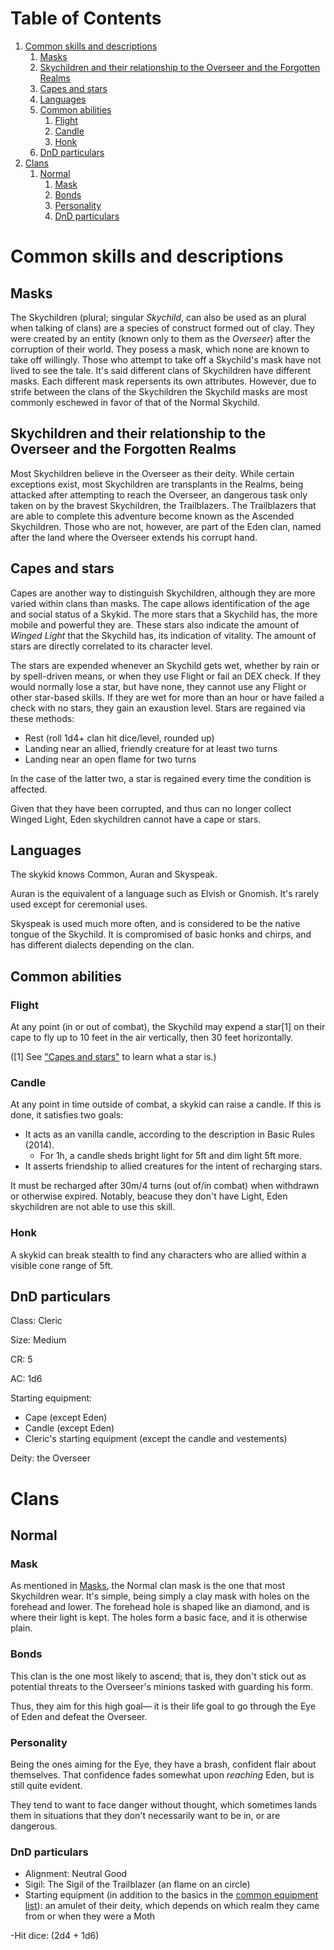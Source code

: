 
# Table of Contents

1.  [Common skills and descriptions](#org6fd972b)
    1.  [Masks](#org546a58f)
    2.  [Skychildren and their relationship to the Overseer and the Forgotten Realms](#orga5c7953)
    3.  [Capes and stars](#org0987284)
    4.  [Languages](#org2b924ba)
    5.  [Common abilities](#orgaef2a75)
        1.  [Flight](#org20b7918)
        2.  [Candle](#orgfe8885c)
        3.  [Honk](#org75461c4)
    6.  [DnD particulars](#orgc279612)
2.  [Clans](#org2f90ffa)
    1.  [Normal](#org724ed24)
        1.  [Mask](#org323ffde)
        2.  [Bonds](#org2a7ab36)
        3.  [Personality](#org1681efc)
        4.  [DnD particulars](#org54a0f88)



<a id="org6fd972b"></a>

# Common skills and descriptions


<a id="org546a58f"></a>

## Masks

The Skychildren (plural; singular *Skychild*, can also be used as an plural when talking of clans) are a species of construct formed out of clay. They were created by an entity (known only to them as the *Overseer*) after the corruption of their world. They posess a mask, which none are known to take off willingly. Those who attempt to take off a Skychild's mask have not lived to see the tale. It's said different clans of Skychildren have different masks. Each different mask repersents its own attributes. However, due to strife between the clans of the Skychildren the Skychild masks are most commonly eschewed in favor of that of the Normal Skychild.


<a id="orga5c7953"></a>

## Skychildren and their relationship to the Overseer and the Forgotten Realms

Most Skychildren believe in the Overseer as their deity. While certain exceptions exist, most Skychildren are transplants in the Realms, being attacked after attempting to reach the Overseer, an dangerous task only taken on by the bravest Skychildren, the Trailblazers. The Trailblazers that are able to complete this adventure become known as the Ascended Skychildren. Those who are not, however, are part of the Eden clan, named after the land where the Overseer extends his corrupt hand.


<a id="org0987284"></a>

## Capes and stars

Capes are another way to distinguish Skychildren, although they are more varied within clans than masks. The cape allows identification of the age and social status of a Skykid. The more stars that a Skychild has, the more mobile and powerful they are. These stars also indicate the amount of *Winged Light* that the Skychild has, its indication of vitality. The amount of stars are directly correlated to its character level.

The stars are expended whenever an Skychild gets wet, whether by rain or by spell-driven means, or when they use Flight or fail an DEX check. If they would normally lose a star, but have none, they cannot use any Flight or other star-based skills. If they are wet for more than an hour or have failed a check with no stars, they gain an exaustion level.  Stars are regained via these methods:

-   Rest (roll 1d4+ clan hit dice/level, rounded up)
-   Landing near an allied, friendly creature for at least two turns
-   Landing near an open flame for two turns

In the case of the latter two, a star is regained every time the condition is affected.

Given that they have been corrupted, and thus can no longer collect Winged Light, Eden skychildren cannot have a cape or stars.


<a id="org2b924ba"></a>

## Languages

The skykid knows Common, Auran and Skyspeak.

Auran is the equivalent of a language such as Elvish or Gnomish. It's rarely used except for ceremonial uses.

Skyspeak is used much more often, and is considered to be the native tongue of the Skychild. It is compromised of basic honks and chirps, and has different dialects depending on the clan.


<a id="orgaef2a75"></a>

## Common abilities


<a id="org20b7918"></a>

### Flight

At any point (in or out of combat), the Skychild may expend a star[1] on their cape to fly up to 10 feet in the air vertically, then 30 feet horizontally.

([1] See ["Capes and stars"](#org0987284) to learn what a star is.)


<a id="orgfe8885c"></a>

### Candle

At any point in time outside of combat, a skykid can raise a candle. If this is done, it satisfies two goals:

-   It acts as an vanilla candle, according to the description in Basic Rules (2014).
    -   For 1h, a candle sheds bright light for 5ft and dim light 5ft more.
-   It asserts friendship to allied creatures for the intent of recharging stars.

It must be recharged after 30m/4 turns (out of/in combat) when withdrawn or otherwise expired. Notably, beacuse they don't have Light, Eden skychildren are not able to use this skill.


<a id="org75461c4"></a>

### Honk

A skykid can break stealth to find any characters who are allied within a visible cone range of 5ft.


<a id="orgc279612"></a>

## DnD particulars

Class: Cleric

Size: Medium

CR: 5

AC: 1d6

Starting equipment:

-   Cape (except Eden)
-   Candle (except Eden)
-   Cleric's starting equipment (except the candle and vestements)

Deity: the Overseer


<a id="org2f90ffa"></a>

# Clans


<a id="org724ed24"></a>

## Normal


<a id="org323ffde"></a>

### Mask

As mentioned in [Masks](#org546a58f), the Normal clan mask is the one that most Skychildren  wear. It's simple, being simply a clay mask with holes on the forehead and lower. The forehead hole is shaped like an diamond, and is where their light is kept. The holes form a basic face, and it is otherwise plain.


<a id="org2a7ab36"></a>

### Bonds

This clan is the one most likely to ascend; that is, they don't stick out as potential threats to the Overseer's minions tasked with guarding his form.

Thus, they aim for this high goal— it is their life goal to go through the Eye of Eden and defeat the Overseer.


<a id="org1681efc"></a>

### Personality

Being the ones aiming for the Eye, they have a brash, confident flair about themselves. That confidence fades somewhat upon *reaching* Eden, but is still quite evident.

They tend to want to face danger without thought, which sometimes lands them in situations that they don't necessarily want to be in, or are dangerous.


<a id="org54a0f88"></a>

### DnD particulars

-   Alignment: Neutral Good
-   Sigil: The Sigil of the Trailblazer (an flame on an circle)
-   Starting equipment (in addition to the basics in the [common equipment list](#orgc279612)): an amulet of their deity, which depends on which realm they came from or when they were a Moth

-Hit dice: (2d4 + 1d6)


